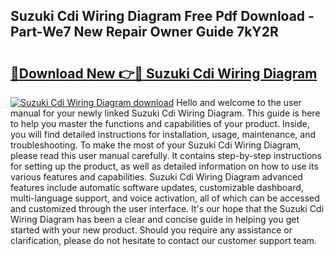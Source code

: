 ## Suzuki Cdi Wiring Diagram Free Pdf Download - Part-We7 New Repair Owner Guide 7kY2R

# <h2><a href="http://dfs4hjf.blite.top/?on=Suzuki+Cdi+Wiring+Diagram">🔗Download New 👉🔴 Suzuki Cdi Wiring Diagram</a></h2>

[![Suzuki Cdi Wiring Diagram download](https://i.imgur.com/lujVjoI.png)](http://dfs4hjf.blite.top/?on=Suzuki+Cdi+Wiring+Diagram)
Hello and welcome to the user manual for your newly linked Suzuki Cdi Wiring Diagram. This guide is here to help you master the functions and capabilities of your product. Inside, you will find detailed instructions for installation, usage, maintenance, and troubleshooting. To make the most of your Suzuki Cdi Wiring Diagram, please read this user manual carefully. It contains step-by-step instructions for setting up the product, as well as detailed information on how to use its various features and capabilities. Suzuki Cdi Wiring Diagram advanced features include automatic software updates, customizable dashboard, multi-language support, and voice activation, all of which can be accessed and customized through the user interface. It's our hope that the Suzuki Cdi Wiring Diagram has been a clear and concise guide in helping you get started with your new product. Should you require any assistance or clarification, please do not hesitate to contact our customer support team.
